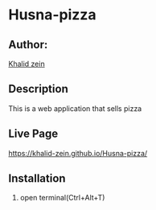 # Husna-pizza

## Author:
[Khalid zein](https://)

## Description
This is a web application that sells pizza

## Live Page
https://khalid-zein.github.io/Husna-pizza/

## Installation
1. open terminal(Ctrl+Alt+T)

